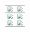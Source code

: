 | <img src="https://github-readme-stats.vercel.app/api/top-langs?username=ztirk&langs_count=10&layout=compact&hide_border=true" align="center"/> | <img src="https://github-readme-stats.vercel.app/api/wakatime?username=@ztirk" />|
| ------------ | ------------ |
| <img src="https://wakatime.com/share/@ztirk/c130029b-b134-43f9-ad38-87eb1d41ebeb.svg" align="center"/> | <img src="https://wakatime.com/share/@ztirk/efb8c388-90ba-4fe5-844a-79b88dfb5397.svg" />|
| <img src="https://github-readme-stats.vercel.app/api/wakatime?username=ztirk"/> | <img src="https://github-readme-stats.vercel.app/api/wakatime?username=@ztirk&layout=compact"/> |

